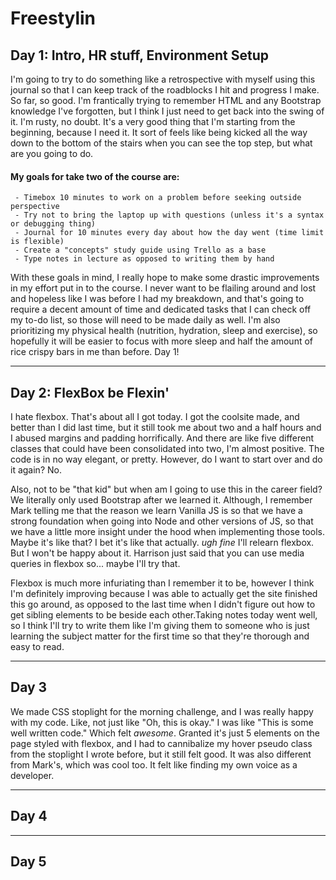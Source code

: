 # Freestylin

## Day 1: Intro, HR stuff, Environment Setup

I'm going to try to do something like a retrospective with myself using this journal so that I can keep track of the roadblocks I hit and progress I make. So far, so good. I'm frantically trying to remember HTML and any Bootstrap knowledge I've forgotten, but I think I just need to get back into the swing of it. I'm rusty, no doubt. It's a very good thing that I'm starting from the beginning, because I need it. It sort of feels like being kicked all the way down to the bottom of the stairs when you can see the top step, but what are you going to do.

#### My goals for take two of the course are:

     - Timebox 10 minutes to work on a problem before seeking outside perspective
     - Try not to bring the laptop up with questions (unless it's a syntax or debugging thing)
     - Journal for 10 minutes every day about how the day went (time limit is flexible)
     - Create a "concepts" study guide using Trello as a base
     - Type notes in lecture as opposed to writing them by hand

With these goals in mind, I really hope to make some drastic improvements in my effort put in to the course. I never want to be flailing around and lost and hopeless like I was before I had my breakdown, and that's going to require a decent amount of time and dedicated tasks that I can check off my to-do list, so those will need to be made daily as well. I'm also prioritizing my physical health (nutrition, hydration, sleep and exercise), so hopefully it will be easier to focus with more sleep and half the amount of rice crispy bars in me than before. Day 1!

---

## Day 2: FlexBox be Flexin'

I hate flexbox. That's about all I got today. I got the coolsite made, and better than I did last time, but it still took me about two and a half hours and I abused margins and padding horrifically. And there are like five different classes that could have been consolidated into two, I'm almost positive. The code is in no way elegant, or pretty. However, do I want to start over and do it again? No.

Also, not to be "that kid" but when am I going to use this in the career field? We literally only used Bootstrap after we learned it. Although, I remember Mark telling me that the reason we learn Vanilla JS is so that we have a strong foundation when going into Node and other versions of JS, so that we have a little more insight under the hood when implementing those tools. Maybe it's like that? I bet it's like that actually. _ugh fine_ I'll relearn flexbox. But I won't be happy about it. Harrison just said that you can use media queries in flexbox so... maybe I'll try that.

Flexbox is much more infuriating than I remember it to be, however I think I'm definitely improving because I was able to actually get the site finished this go around, as opposed to the last time when I didn't figure out how to get sibling elements to be beside each other.Taking notes today went well, so I think I'll try to write them like I'm giving them to someone who is just learning the subject matter for the first time so that they're thorough and easy to read.

---

## Day 3

We made CSS stoplight for the morning challenge, and I was really happy with my code. Like, not just like "Oh, this is okay." I was like "This is some well written code." Which felt _awesome_. Granted it's just 5 elements on the page styled with flexbox, and I had to cannibalize my hover pseudo class from the stoplight I wrote before, but it still felt good. It was also different from Mark's, which was cool too. It felt like finding my own voice as a developer.

---

## Day 4

---

## Day 5
